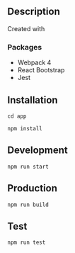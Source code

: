 ## Description

Created with

### Packages

- Webpack 4
- React Bootstrap
- Jest

## Installation

```
cd app

npm install
```

## Development

```
npm run start
```

## Production

```
npm run build
```

## Test

```
npm run test
```
